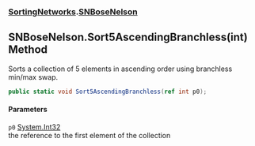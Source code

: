 ### [SortingNetworks](SortingNetworks.md 'SortingNetworks').[SNBoseNelson](SortingNetworks_SNBoseNelson.md 'SortingNetworks.SNBoseNelson')
## SNBoseNelson.Sort5AscendingBranchless(int) Method
Sorts a collection of 5 elements in ascending order using branchless min/max swap.  
```csharp
public static void Sort5AscendingBranchless(ref int p0);
```
#### Parameters
<a name='SortingNetworks_SNBoseNelson_Sort5AscendingBranchless(int)_p0'></a>
`p0` [System.Int32](https://docs.microsoft.com/en-us/dotnet/api/System.Int32 'System.Int32')  
the reference to the first element of the collection
  
